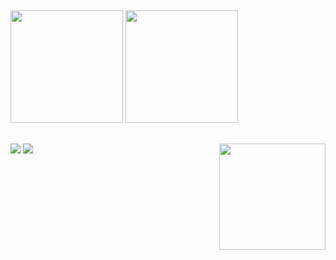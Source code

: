 ##

<div>
  <picture>
    <source 
      srcset="https://github-readme-stats.vercel.app/api?username=zkBlessed&show_icons=true&theme=tokyonight"
      media="(prefers-color-scheme: dark)"
    />
    <source
      srcset="https://github-readme-stats.vercel.app/api?username=zkBlessed&show_icons=true"
      media="(prefers-color-scheme: light), (prefers-color-scheme: no-preference)"
    />
    <img height="180em" src="https://github-readme-stats.vercel.app/api?username=zkBlessed&show_icons=true" />
  </picture>
  <picture>
    <source 
      srcset="https://github-readme-stats.vercel.app/api/top-langs?username=zkBlessed&layout=compact&langs_count=16&theme=tokyonight"
      media="(prefers-color-scheme: dark)"
    />
    <source
      srcset="https://github-readme-stats.vercel.app/api/top-langs?username=zkBlessed&layout=compact&langs_count=16"
      media="(prefers-color-scheme: light), (prefers-color-scheme: no-preference)"
    />
    <img height="180em" src="https://github-readme-stats.vercel.app/api/top-langs?username=zkBlessed&layout=compact&langs_count=16" />
  </picture>
<div>

##
  
<div>
   <picture>
    <source 
      srcset="https://github-readme-stats.vercel.app/api/pin/?username=zkBlessed&repo=calculator-app&theme=tokyonight"
      media="(prefers-color-scheme: dark)"
    />
    <source
      srcset="https://github-readme-stats.vercel.app/api/pin/?username=zkBlessed&repo=calculator-app"
      media="(prefers-color-scheme: light), (prefers-color-scheme: no-preference)"
    />
    <img src="https://github-readme-stats.vercel.app/api/pin/?username=zkBlessed&repo=calculator-app" />
  </picture>
  <picture>
    <source 
      srcset="https://github-readme-stats.vercel.app/api/pin/?username=zkBlessed&repo=zkBlessed&theme=tokyonight"
      media="(prefers-color-scheme: dark)"
    />
    <source
      srcset="https://github-readme-stats.vercel.app/api/pin/?username=zkBlessed&repo=zkBlessed"
      media="(prefers-color-scheme: light), (prefers-color-scheme: no-preference)"
    />
    <img src="https://github-readme-stats.vercel.app/api/pin/?username=zkBlessed&repo=zkBlessed" />
  </picture>
  <img align="right" height="170em" src="https://media.discordapp.net/attachments/635515695962128389/1084992609803579483/hi.gif"/>
</div>
  
##
